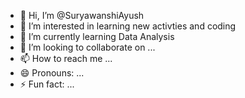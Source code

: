 - 👋 Hi, I’m @SuryawanshiAyush
- 👀 I’m interested in learning new activties and coding
- 🌱 I’m currently learning Data Analysis
- 💞️ I’m looking to collaborate on ...
- 📫 How to reach me ...
- 😄 Pronouns: ...
- ⚡ Fun fact: ...

<!---
SuryawanshiAyush/SuryawanshiAyush is a ✨ special ✨ repository because its `README.md` (this file) appears on your GitHub profile.
You can click the Preview link to take a look at your changes.
--->
